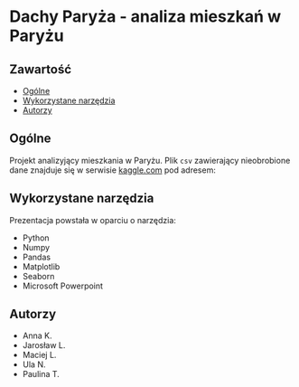 # Dachy Paryża - analiza mieszkań w Paryżu

## Zawartość
* [Ogólne](#ogolne)
* [Wykorzystane narzędzia](#wykorzystane-narzedzia)
* [Autorzy](#autorzy)

## Ogólne
Projekt analizyjący mieszkania w Paryżu. Plik `csv` zawierający nieobrobione dane znajduje się w serwisie [kaggle.com](https://www.kaggle.com/datasets/mssmartypants/paris-housing-price-prediction) pod adresem:

## Wykorzystane narzędzia
Prezentacja powstała w oparciu o narzędzia:
* Python
* Numpy
* Pandas
* Matplotlib
* Seaborn
* Microsoft Powerpoint
	
## Autorzy
* Anna K.
* Jarosław L.
* Maciej L.
* Ula N.
* Paulina T.
